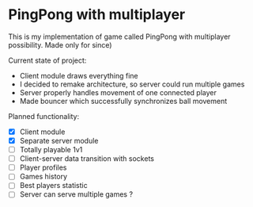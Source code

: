 # PingPong with multiplayer

This is my implementation of game called PingPong with multiplayer possibility. Made only for since)

Current state of project:
* Client module draws everything fine
* I decided to remake architecture, so server could run multiple games
* Server properly handles movement of one connected player
* Made bouncer which successfully synchronizes ball movement

Planned functionality:
- [x] Client module
- [x] Separate server module
- [ ] Totally playable 1v1
- [ ] Client-server data transition with sockets
- [ ] Player profiles
- [ ] Games history
- [ ] Best players statistic
- [ ] Server can serve multiple games ?
